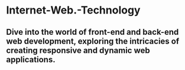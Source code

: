 # Internet-Web.-Technology
## Dive into the world of front-end and back-end web development, exploring the intricacies of creating responsive and dynamic web applications.
